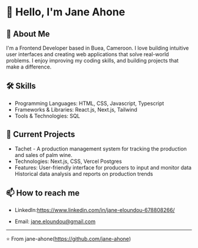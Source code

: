 # 👋 Hello, I'm Jane Ahone

## 🚀 About Me
I'm a Frontend Developer based in Buea, Cameroon.
I love building intuitive user interfaces and creating web applications that solve real-world problems. 
I enjoy improving my coding skills, and building projects that make a difference.

## 🛠 Skills
- Programming Languages: HTML, CSS, Javascript, Typescript
- Frameworks & Libraries: React.js, Next.js, Tailwind
- Tools & Technologies: SQL

## 🔭 Current Projects
- Tachet - A production management system for tracking the production and sales of palm wine.
- Technologies: Next.js, CSS, Vercel Postgres
- Features:
  User-friendly interface for producers to input and monitor data
  Historical data analysis and reports on production trends


## 📫 How to reach me

- LinkedIn:https://www.linkedin.com/in/jane-eloundou-678808266/

- Email: jane.eloundou@gmail.com

---
⭐️ From jane-ahone(https://github.com/jane-ahone)

